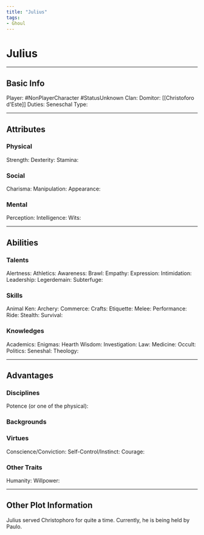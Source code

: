 ```yaml
---
title: "Julius"
tags:
- Ghoul
---
```


# Julius
---
## Basic Info
Player: #NonPlayerCharacter #StatusUnknown 
Clan: 
Domitor: [[Christoforo d'Este]]
Duties: Seneschal
Type:

---

## Attributes
### Physical
Strength: 
Dexterity:
Stamina:

### Social
Charisma:
Manipulation:
Appearance:

### Mental
Perception: 
Intelligence:
Wits:

---

## Abilities
### Talents
Alertness:
Athletics:
Awareness:
Brawl:
Empathy:
Expression:
Intimidation:
Leadership:
Legerdemain:
Subterfuge:

### Skills
Animal Ken:
Archery:
Commerce:
Crafts:
Etiquette:
Melee:
Performance:
Ride:
Stealth:
Survival:

### Knowledges
Academics:
Enigmas:
Hearth Wisdom:
Investigation:
Law:
Medicine:
Occult:
Politics:
Seneshal:
Theology:

---

## Advantages
### Disciplines
Potence (or one of the physical):


### Backgrounds



### Virtues
Conscience/Conviction: 
Self-Control/Instinct:
Courage:

### Other Traits
Humanity:
Willpower:


---
## Other Plot Information
Julius served Christophoro for quite a time. Currently, he is being held by Paulo.